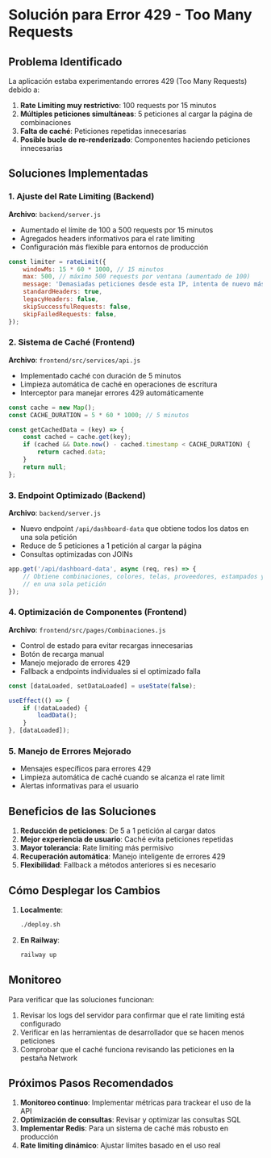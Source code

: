 # Solución para Error 429 - Too Many Requests

## Problema Identificado

La aplicación estaba experimentando errores 429 (Too Many Requests) debido a:

1. **Rate Limiting muy restrictivo**: 100 requests por 15 minutos
2. **Múltiples peticiones simultáneas**: 5 peticiones al cargar la página de combinaciones
3. **Falta de caché**: Peticiones repetidas innecesarias
4. **Posible bucle de re-renderizado**: Componentes haciendo peticiones innecesarias

## Soluciones Implementadas

### 1. Ajuste del Rate Limiting (Backend)

**Archivo**: `backend/server.js`

- Aumentado el límite de 100 a 500 requests por 15 minutos
- Agregados headers informativos para el rate limiting
- Configuración más flexible para entornos de producción

```javascript
const limiter = rateLimit({
    windowMs: 15 * 60 * 1000, // 15 minutos
    max: 500, // máximo 500 requests por ventana (aumentado de 100)
    message: 'Demasiadas peticiones desde esta IP, intenta de nuevo más tarde.',
    standardHeaders: true,
    legacyHeaders: false,
    skipSuccessfulRequests: false,
    skipFailedRequests: false,
});
```

### 2. Sistema de Caché (Frontend)

**Archivo**: `frontend/src/services/api.js`

- Implementado caché con duración de 5 minutos
- Limpieza automática de caché en operaciones de escritura
- Interceptor para manejar errores 429 automáticamente

```javascript
const cache = new Map();
const CACHE_DURATION = 5 * 60 * 1000; // 5 minutos

const getCachedData = (key) => {
    const cached = cache.get(key);
    if (cached && Date.now() - cached.timestamp < CACHE_DURATION) {
        return cached.data;
    }
    return null;
};
```

### 3. Endpoint Optimizado (Backend)

**Archivo**: `backend/server.js`

- Nuevo endpoint `/api/dashboard-data` que obtiene todos los datos en una sola petición
- Reduce de 5 peticiones a 1 petición al cargar la página
- Consultas optimizadas con JOINs

```javascript
app.get('/api/dashboard-data', async (req, res) => {
    // Obtiene combinaciones, colores, telas, proveedores, estampados y métricas
    // en una sola petición
});
```

### 4. Optimización de Componentes (Frontend)

**Archivo**: `frontend/src/pages/Combinaciones.js`

- Control de estado para evitar recargas innecesarias
- Botón de recarga manual
- Manejo mejorado de errores 429
- Fallback a endpoints individuales si el optimizado falla

```javascript
const [dataLoaded, setDataLoaded] = useState(false);

useEffect(() => {
    if (!dataLoaded) {
        loadData();
    }
}, [dataLoaded]);
```

### 5. Manejo de Errores Mejorado

- Mensajes específicos para errores 429
- Limpieza automática de caché cuando se alcanza el rate limit
- Alertas informativas para el usuario

## Beneficios de las Soluciones

1. **Reducción de peticiones**: De 5 a 1 petición al cargar datos
2. **Mejor experiencia de usuario**: Caché evita peticiones repetidas
3. **Mayor tolerancia**: Rate limiting más permisivo
4. **Recuperación automática**: Manejo inteligente de errores 429
5. **Flexibilidad**: Fallback a métodos anteriores si es necesario

## Cómo Desplegar los Cambios

1. **Localmente**:
   ```bash
   ./deploy.sh
   ```

2. **En Railway**:
   ```bash
   railway up
   ```

## Monitoreo

Para verificar que las soluciones funcionan:

1. Revisar los logs del servidor para confirmar que el rate limiting está configurado
2. Verificar en las herramientas de desarrollador que se hacen menos peticiones
3. Comprobar que el caché funciona revisando las peticiones en la pestaña Network

## Próximos Pasos Recomendados

1. **Monitoreo continuo**: Implementar métricas para trackear el uso de la API
2. **Optimización de consultas**: Revisar y optimizar las consultas SQL
3. **Implementar Redis**: Para un sistema de caché más robusto en producción
4. **Rate limiting dinámico**: Ajustar límites basado en el uso real